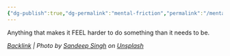 ```yaml
---
{"dg-publish":true,"dg-permalink":"mental-friction","permalink":"/mental-friction/","noteIcon":"","created":"2023-08-20T12:25:49","updated":"2023-08-20T12:28:14.639-04:00"}
---
```



Anything that makes it FEEL harder to do something than it needs to be.





*[Backlink](https://unsplash.com/photos/3KbACriapqQ) | Photo by [Sandeep Singh](https://unsplash.com/@funjabi?utm_source=Obsidian%20Image%20Inserter%20Plugin&utm_medium=referral) on [Unsplash](https://unsplash.com/?utm_source=Obsidian%20Image%20Inserter%20Plugin&utm_medium=referral)*
